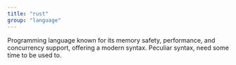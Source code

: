 ```yaml
---
title: "rust"
group: "language"
---
```


Programming language known for its memory safety, performance, and concurrency support, offering a modern syntax. Peculiar syntax, need some time to be used to.